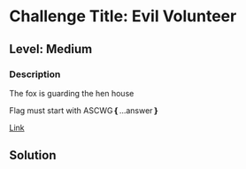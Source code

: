 # Challenge Title:  Evil Volunteer 

## Level: Medium

### Description
The fox is guarding the hen house

Flag must start with ASCWG❴...answer❵

[Link](http://104.154.142.159:60002/index.php)

## Solution
